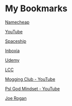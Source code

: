 # My Bookmarks

<a href="https://www.namecheap.com/">Namecheap</a>

<a href="https://www.youtube.com/">YouTube</a>

<a href="https://spaceship.com">Spaceship</a>

<a href="https://inboxia.org">Inboxia</a>

<a href="https://udemy.com">Udemy</a>

<a href="https://lcc.edu">LCC</a>

<a href="https://www.youtube.com/@MoggingClub">Mogging Club - YouTube</a>

<a href="https://www.youtube.com/@pslgodmindset">Psl God Mindset - YouTube</a>

<a href="https://joerogan.com">Joe Rogan</a>
